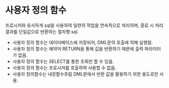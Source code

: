 # 사용자 정의 함수

프로시저와 유사하게 sql을 사용하여 일련의 작업을 연속적으로 처리하며, 종료 시 처리 결과를 단일값으로 반환하는 절차형 sql.

- 사용자 정의 함수는 데이터베이스에 저장되어, DML문의 호출에 의해 실행됨.
- 사용자 정의 함수는 예약어 RETURN을 통해 값을 반환하기 때문에 출력 파라미터가 없음.
- 사용자 정의 함수는 SELECT를 통한 조회만 할 수 있음.
- 사용자 정의 함수는 프로시저를 호출하여 사용할 수 없음.
- 사용자 정의함수는 내장함수추럼 DML문에서 반환 값을 활용하기 위한 용도로만 사용.

